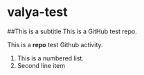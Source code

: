 # valya-test
##This is a subtitle
This is a GitHub test repo. 

This is a **repo** test Github activity.

1. This is a numbered list. 
2. Second line item 
